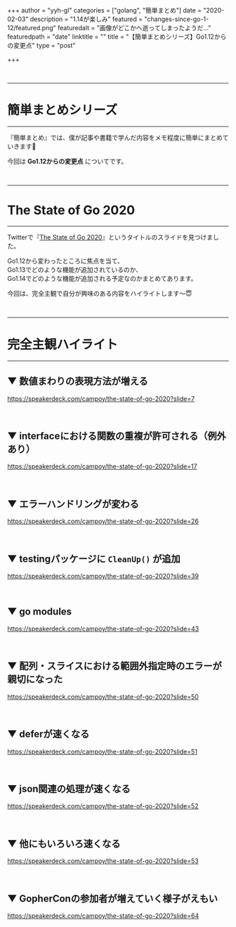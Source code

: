 +++
author = "yyh-gl"
categories = ["golang", "簡単まとめ"]
date = "2020-02-03"
description = "1.14が楽しみ"
featured = "changes-since-go-1-12/featured.png"
featuredalt = "画像がどこかへ逝ってしまったようだ…"
featuredpath = "date"
linktitle = ""
title = "【簡単まとめシリーズ】Go1.12からの変更点"
type = "post"

+++


<br>

---
# 簡単まとめシリーズ
---

『簡単まとめ』では、僕が記事や書籍で学んだ内容をメモ程度に簡単にまとめていきます📝

今回は <b>Go1.12からの変更点</b> についてです。

<br>

---
# The State of Go 2020
---

Twitterで『[The State of Go 2020](https://speakerdeck.com/campoy/the-state-of-go-2020)』というタイトルのスライドを見つけました。

Go1.12から変わったところに焦点を当て、<br>
Go1.13でどのような機能が追加されているのか、 <br>
Go1.14でどのような機能が追加される予定なのかまとめてあります。

今回は、完全主観で自分が興味のある内容をハイライトします〜😇

<br>

---
# 完全主観ハイライト
---

## ▼ 数値まわりの表現方法が増える
https://speakerdeck.com/campoy/the-state-of-go-2020?slide=7

<br>

## ▼ interfaceにおける関数の重複が許可される（例外あり）
https://speakerdeck.com/campoy/the-state-of-go-2020?slide=17

<br>

## ▼ エラーハンドリングが変わる
https://speakerdeck.com/campoy/the-state-of-go-2020?slide=26

<br>

## ▼ testingパッケージに `CleanUp()` が追加
https://speakerdeck.com/campoy/the-state-of-go-2020?slide=39

<br>

## ▼ go modules
https://speakerdeck.com/campoy/the-state-of-go-2020?slide=43

<br>

## ▼ 配列・スライスにおける範囲外指定時のエラーが親切になった
https://speakerdeck.com/campoy/the-state-of-go-2020?slide=50

<br>

## ▼ deferが速くなる
https://speakerdeck.com/campoy/the-state-of-go-2020?slide=51

<br>

## ▼ json関連の処理が速くなる
https://speakerdeck.com/campoy/the-state-of-go-2020?slide=52

<br>

## ▼ 他にもいろいろ速くなる
https://speakerdeck.com/campoy/the-state-of-go-2020?slide=53

<br>

## ▼ GopherConの参加者が増えていく様子がえもい
https://speakerdeck.com/campoy/the-state-of-go-2020?slide=64
